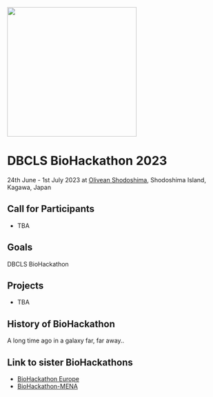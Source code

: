 <img src="http://www.biohackathon.org/biohackathon.png" width="300" height="300">

# DBCLS BioHackathon 2023

24th June - 1st July 2023 at [Olivean Shodoshima](https://olivean.com/), Shodoshima Island, Kagawa, Japan

## Call for Participants

- TBA

## Goals

DBCLS BioHackathon

## Projects

- TBA

## History of BioHackathon

A long time ago in a galaxy far, far away..

## Link to sister BioHackathons

- [BioHackathon Europe](https://biohackathon-europe.org/)
- [BioHackathon-MENA](https://github.com/biohackathon-mena)

